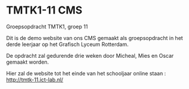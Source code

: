 TMTK1-11 CMS
=======

Groepsopdracht TMTK1, groep 11

Dit is de demo website van ons CMS gemaakt als groepsopdracht in het derde leerjaar op het Grafisch Lyceum Rotterdam.

De opdracht zal gedurende drie weken door Micheal, Mies en Oscar gemaakt worden.

Hier zal de website tot het einde van het schooljaar online staan : 
http://tmtk-11.ict-lab.nl/
